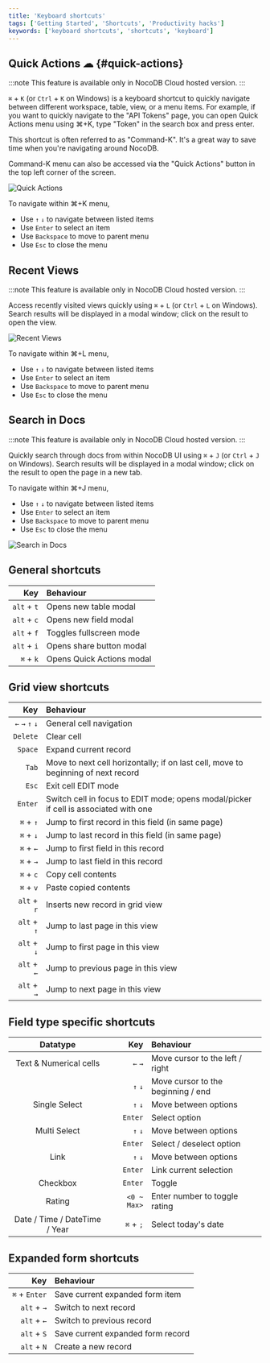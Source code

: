```yaml
---
title: 'Keyboard shortcuts'
tags: ['Getting Started', 'Shortcuts', 'Productivity hacks']
keywords: ['keyboard shortcuts', 'shortcuts', 'keyboard']
---
```


## Quick Actions ☁ {#quick-actions}

:::note
This feature is available only in NocoDB Cloud hosted version.
:::

`⌘` + `K` (or `Ctrl` + `K` on Windows) is a keyboard shortcut to quickly navigate between different workspace, table, view, or a menu items. For example, if you want to quickly navigate to the "API Tokens" page, you can open Quick Actions menu using ⌘+K, type "Token" in the search box and press enter.

This shortcut is often referred to as "Command-K". It's a great way to save time when you're navigating around NocoDB.

Command-K menu can also be accessed via the "Quick Actions" button in the top left corner of the screen.
  
![Quick Actions](/img/v2/cmd-k.png)

To navigate within ⌘+K menu, 
- Use `↑` `↓` to navigate between listed items
- Use `Enter` to select an item
- Use `Backspace` to move to parent menu
- Use `Esc` to close the menu

## Recent Views

:::note
This feature is available only in NocoDB Cloud hosted version.
:::

Access recently visited views quickly using `⌘` + `L` (or `Ctrl` + `L` on Windows). Search results will be displayed in a modal window; click on the result to open the view. 

![Recent Views](/img/v2/cmd-l.png)

To navigate within ⌘+L menu,
- Use `↑` `↓` to navigate between listed items
- Use `Enter` to select an item
- Use `Backspace` to move to parent menu
- Use `Esc` to close the menu


## Search in Docs

:::note
This feature is available only in NocoDB Cloud hosted version.
:::

Quickly search through docs from within NocoDB UI using `⌘` + `J` (or `Ctrl` + `J` on Windows). Search results will be displayed in a modal window; click on the result to open the page in a new tab.

To navigate within ⌘+J menu,
- Use `↑` `↓` to navigate between listed items
- Use `Enter` to select an item
- Use `Backspace` to move to parent menu
- Use `Esc` to close the menu

![Search in Docs](/img/v2/cmd-j.png)


## General shortcuts
|         Key | Behaviour                       |
|------------:|:--------------------------------|
| `alt` + `t` | Opens new table modal           |
| `alt` + `c` | Opens new field modal           |
| `alt` + `f` | Toggles fullscreen mode         |
| `alt` + `i` | Opens share button modal        |
|   `⌘` + `k` | Opens Quick Actions modal       |


## Grid view shortcuts
|             Key | Behaviour                                                                            |
|----------------:|:-------------------------------------------------------------------------------------|
| `←` `→` `↑` `↓` | General cell navigation                                                              |
|        `Delete` | Clear cell                                                                           |
|         `Space` | Expand current record                                                                |
|           `Tab` | Move to next cell horizontally; if on last cell, move to beginning of next record    |
|           `Esc` | Exit cell EDIT mode                                                                  |
|         `Enter` | Switch cell in focus to EDIT mode; opens modal/picker if cell is associated with one |
|       `⌘` + `↑` | Jump to first record in this field (in same page)                                    |
|       `⌘` + `↓` | Jump to last record in this field (in same page)                                     |
|       `⌘` + `←` | Jump to first field in this record                                                   |
|       `⌘` + `→` | Jump to last field in this record                                                    |
|       `⌘` + `c` | Copy cell contents                                                                   |
|       `⌘` + `v` | Paste copied contents                                                                |
|     `alt` + `r` | Inserts new record in grid view                                                      |
|     `alt` + `↑` | Jump to last page in this view                                                       |
|     `alt` + `↓` | Jump to first page in this view                                                      |
|     `alt` + `←` | Jump to previous page in this view                                                   |
|     `alt` + `→` | Jump to next page in this view                                                       |


## Field type specific shortcuts
|           Datatype            |         Key | Behaviour                          |
|:-----------------------------:|------------:|:-----------------------------------|
|    Text & Numerical cells     |     `←` `→` | Move cursor to the left / right    |
|                               |     `↑` `↓` | Move cursor to the beginning / end |
|         Single Select         |     `↑` `↓` | Move between options               |
|                               |     `Enter` | Select option                      |
|         Multi Select          |     `↑` `↓` | Move between options               |
|                               |     `Enter` | Select / deselect option           |
|             Link              |     `↑` `↓` | Move between options               |
|                               |     `Enter` | Link current selection             |
|           Checkbox            |     `Enter` | Toggle                             |
|            Rating             | `<0 ~ Max>` | Enter number to toggle rating      |
| Date / Time / DateTime / Year |   `⌘` + `;` | Select today's date                |


## Expanded form shortcuts
|           Key | Behaviour                         |
|--------------:|:----------------------------------|
| `⌘` + `Enter` | Save current expanded form item   |
|   `alt` + `→` | Switch to next record             |
|   `alt` + `←` | Switch to previous record         |
|   `alt` + `S` | Save current expanded form record |
|   `alt` + `N` | Create a new record               |


